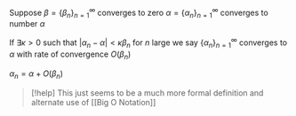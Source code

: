 Suppose
$\beta=\{\beta_{n}\}_{n=1}^{\infty}$ converges to zero
$\alpha=\{\alpha_{n}\}_{n=1}^{\infty}$ converges to number $\alpha$

If $\exists\kappa>0$ such that $|\alpha_{n}-\alpha|<\kappa\beta_{n}$ for $n$ large
we say $\{\alpha_{n}\}_{n=1}^{\infty}$ converges to $\alpha$ with rate of convergence $O(\beta_{n})$

$\alpha_{n}=\alpha+O(\beta_{n})$

>[!help]
>This just seems to be a much more formal definition and alternate use of [[Big O Notation]]